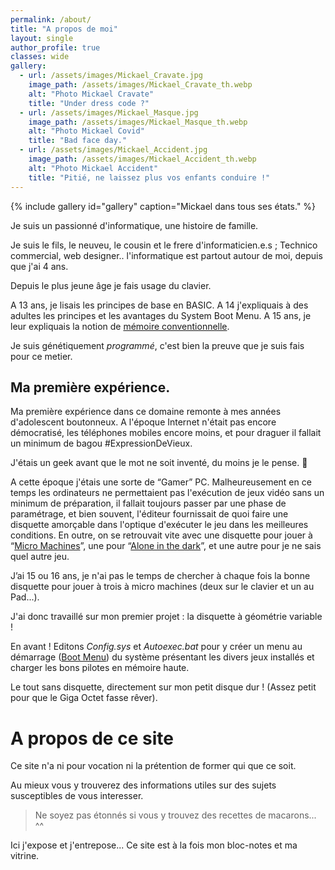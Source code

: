 ```yaml
---
permalink: /about/
title: "A propos de moi"
layout: single
author_profile: true
classes: wide
gallery:
  - url: /assets/images/Mickael_Cravate.jpg
    image_path: /assets/images/Mickael_Cravate_th.webp
    alt: "Photo Mickael Cravate"
    title: "Under dress code ?"
  - url: /assets/images/Mickael_Masque.jpg
    image_path: /assets/images/Mickael_Masque_th.webp
    alt: "Photo Mickael Covid"
    title: "Bad face day."
  - url: /assets/images/Mickael_Accident.jpg
    image_path: /assets/images/Mickael_Accident_th.webp
    alt: "Photo Mickael Accident"
    title: "Pitié, ne laissez plus vos enfants conduire !"
---
```


{% include gallery id="gallery" caption="Mickael dans tous ses états." %}

Je suis un passionné d'informatique, une histoire de famille.

Je suis le fils, le neuveu, le cousin et le frere d'informaticien.e.s ; Technico commercial, web designer.. l'informatique est partout autour de moi, depuis que j'ai 4 ans.

Depuis le plus jeune âge je fais usage du clavier.

A 13 ans, je lisais les principes de base en BASIC. A 14 j'expliquais à des adultes les principes et les avantages du System Boot Menu.
A 15 ans, je leur expliquais la notion de [mémoire conventionnelle].

Je suis génétiquement _programmé_, c'est bien la preuve que je suis fais pour ce metier.


## Ma première expérience.
Ma première expérience dans ce domaine remonte à mes années d'adolescent boutonneux.
A l'époque Internet n'était pas encore démocratisé, les téléphones mobiles encore moins, et pour draguer il fallait un minimum de bagou #ExpressionDeVieux.

J'étais un geek avant que le mot ne soit inventé, du moins je le pense. 🤔

A cette époque j'étais une sorte de “Gamer” PC. Malheureusement en ce temps les ordinateurs ne permettaient pas l'exécution de jeux vidéo sans un minimum de préparation, il fallait toujours passer par une phase de paramétrage, et bien souvent, l'éditeur fournissait de quoi faire une disquette amorçable dans l'optique d'exécuter le jeu dans les meilleures conditions.
En outre, on se retrouvait vite avec une disquette pour jouer à “[Micro Machines]”, une pour “[Alone in the dark]”, et une autre pour je ne sais quel autre jeu.

J’ai 15 ou 16 ans, je n'ai pas le temps de chercher à chaque fois la bonne disquette pour jouer à trois à micro machines (deux sur le clavier et un au Pad...).

J'ai donc travaillé sur mon premier projet : la disquette à géométrie variable !

En avant ! Editons _Config.sys_ et _Autoexec.bat_ pour y créer un menu au démarrage ([Boot Menu]) du système présentant les divers jeux installés et charger les bons pilotes en mémoire haute.

Le tout sans disquette, directement sur mon petit disque dur ! (Assez petit pour que le Giga Octet fasse rêver).

[Micro Machines]: <https://www.abandonware-france.org/ltf_abandon/ltf_jeu.php?id=635>
[Alone in the dark]: <https://www.abandonware-france.org/ltf_abandon/ltf_jeu.php?id=735>
[Boot Menu]: <http://smallvoid.com/article/dos-multiple-configurations.html>
[mémoire conventionnelle]: <https://fr.wikipedia.org/wiki/M%C3%A9moire_conventionnelle>
 

# A propos de ce site

Ce site n'a ni pour vocation ni la prétention de former qui que ce soit.

Au mieux vous y trouverez des informations utiles sur des sujets susceptibles de vous interesser.

> Ne soyez pas étonnés si vous y trouvez des recettes de macarons... ^^

Ici j'expose et j'entrepose... Ce site est à la fois mon bloc-notes et ma vitrine.
